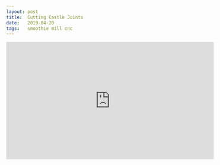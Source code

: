 ```yaml
---
layout: post
title:  Cutting Castle Joints
date:   2019-04-20
tags:   smoothie mill cnc
---
```

<iframe width="560" height="315" src="https://www.youtube.com/embed/SSmOSwJ8R_g" frameborder="0" allow="accelerometer; autoplay; encrypted-media; gyroscope; picture-in-picture" allowfullscreen></iframe>
